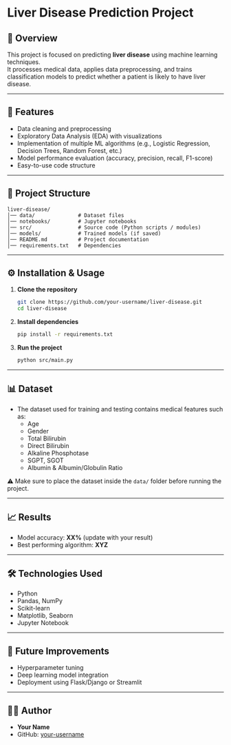 # Liver Disease Prediction Project  

## 📌 Overview  
This project is focused on predicting **liver disease** using machine learning techniques.  
It processes medical data, applies data preprocessing, and trains classification models to predict whether a patient is likely to have liver disease.  

---

## 🚀 Features  
- Data cleaning and preprocessing  
- Exploratory Data Analysis (EDA) with visualizations  
- Implementation of multiple ML algorithms (e.g., Logistic Regression, Decision Trees, Random Forest, etc.)  
- Model performance evaluation (accuracy, precision, recall, F1-score)  
- Easy-to-use code structure  

---

## 📂 Project Structure  
```
liver-disease/
│── data/              # Dataset files
│── notebooks/         # Jupyter notebooks
│── src/               # Source code (Python scripts / modules)
│── models/            # Trained models (if saved)
│── README.md          # Project documentation
│── requirements.txt   # Dependencies
```

---

## ⚙️ Installation & Usage  

1. **Clone the repository**
   ```sh
   git clone https://github.com/your-username/liver-disease.git
   cd liver-disease
   ```

2. **Install dependencies**
   ```sh
   pip install -r requirements.txt
   ```

3. **Run the project**
   ```sh
   python src/main.py
   ```

---

## 📊 Dataset  
- The dataset used for training and testing contains medical features such as:  
  - Age  
  - Gender  
  - Total Bilirubin  
  - Direct Bilirubin  
  - Alkaline Phosphotase  
  - SGPT, SGOT  
  - Albumin & Albumin/Globulin Ratio  

⚠️ Make sure to place the dataset inside the `data/` folder before running the project.  

---

## 📈 Results  
- Model accuracy: **XX%** (update with your result)  
- Best performing algorithm: **XYZ**  

---

## 🛠️ Technologies Used  
- Python  
- Pandas, NumPy  
- Scikit-learn  
- Matplotlib, Seaborn  
- Jupyter Notebook  

---

## 📌 Future Improvements  
- Hyperparameter tuning  
- Deep learning model integration  
- Deployment using Flask/Django or Streamlit  

---

## 👨‍💻 Author  
- **Your Name**  
- GitHub: [your-username](https://github.com/your-username)  
